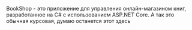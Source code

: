 BookShop - это приложение для управления онлайн-магазином книг, разработанное на C# с использованием ASP.NET Core.
А так это обычная курсовая, думаю останется этот здесь
